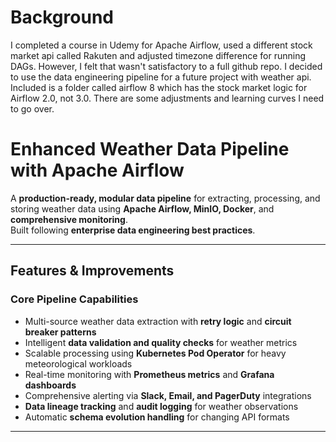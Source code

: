 # Background

I completed a course in Udemy for Apache Airflow, used a different stock market api called Rakuten and adjusted timezone difference for running DAGs. However, I felt that wasn't satisfactory to a full github repo. I decided to use the data engineering pipeline for a future project with weather api. Included is a folder called airflow 8 which has the stock market logic for Airflow 2.0, not 3.0. There are some adjustments and learning curves I need to go over. 

# Enhanced Weather Data Pipeline with Apache Airflow

A **production-ready, modular data pipeline** for extracting, processing, and storing weather data using **Apache Airflow, MinIO, Docker**, and **comprehensive monitoring**.  
Built following **enterprise data engineering best practices**.

---

## Features & Improvements

### Core Pipeline Capabilities
- Multi-source weather data extraction with **retry logic** and **circuit breaker patterns**  
- Intelligent **data validation and quality checks** for weather metrics  
- Scalable processing using **Kubernetes Pod Operator** for heavy meteorological workloads  
- Real-time monitoring with **Prometheus metrics** and **Grafana dashboards**  
- Comprehensive alerting via **Slack, Email, and PagerDuty** integrations  
- **Data lineage tracking** and **audit logging** for weather observations  
- Automatic **schema evolution handling** for changing API formats  

---


